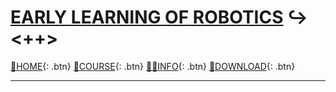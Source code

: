 # [EARLY LEARNING OF ROBOTICS](../index) ↪ <++>
[🏡HOME](../index){: .btn}
[📝COURSE](../Skripta/index.md){: .btn}
[👨‍🎓INFO](../info.html){: .btn}
[💾DOWNLOAD](../Presnemi/index){: .btn}

---

